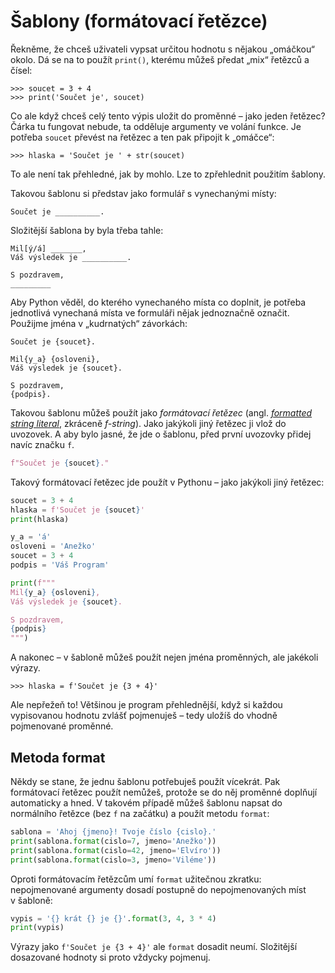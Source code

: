 # Šablony (formátovací řetězce)

Řekněme, že chceš uživateli vypsat určitou hodnotu s nějakou „omáčkou“ okolo.
Dá se na to použít `print()`, kterému můžeš předat „mix“ řetězců a čísel:

```pycon
>>> soucet = 3 + 4
>>> print('Součet je', soucet)
```

Co ale když chceš celý tento výpis uložit do proměnné – jako jeden řetězec?
Čárka tu fungovat nebude, ta odděluje argumenty ve volání funkce.
Je potřeba `soucet` převést na řetězec a ten pak připojit k „omáčce“:


```pycon
>>> hlaska = 'Součet je ' + str(soucet)
```

To ale není tak přehledné, jak by mohlo.
Lze to zpřehlednit použitím šablony.

Takovou šablonu si představ jako formulář s vynechanými místy:

```plain
Součet je __________.
```

Složitější šablona by byla třeba tahle:

```plain
Mil[ý/á] _______,
Váš výsledek je __________.

S pozdravem,
_________
```

Aby Python věděl, do kterého vynechaného místa co doplnit, je potřeba
jednotlivá vynechaná místa ve formuláři nějak jednoznačně označit.
Použijme jména v „kudrnatých“ závorkách:

```plain
Součet je {soucet}.
```

```plain
Mil{y_a} {osloveni},
Váš výsledek je {soucet}.

S pozdravem,
{podpis}.
```

Takovou šablonu můžeš použít jako *formátovací řetězec*
(angl. [*formatted string literal*](https://docs.python.org/3.6/reference/lexical_analysis.html#formatted-string-literals),
zkráceně *f-string*).
Jako jakýkoli jiný řetězec ji vlož do uvozovek.
A aby bylo jasné, že jde o šablonu, před první uvozovky přidej navíc značku `f`.

```python
f"Součet je {soucet}."
```

Takový formátovací řetězec jde použít v Pythonu – jako jakýkoli jiný řetězec:

```python
soucet = 3 + 4
hlaska = f'Součet je {soucet}'
print(hlaska)
```

```python
y_a = 'á'
osloveni = 'Anežko'
soucet = 3 + 4
podpis = 'Váš Program'

print(f"""
Mil{y_a} {osloveni},
Váš výsledek je {soucet}.

S pozdravem,
{podpis}
""")
```

A nakonec – v šabloně můžeš použít nejen jména proměnných, ale jakékoli výrazy.

```pycon
>>> hlaska = f'Součet je {3 + 4}'
```

Ale nepřežeň to!
Většinou je program přehlednější, když si každou vypisovanou hodnotu zvlášť
pojmenuješ – tedy uložíš do vhodně pojmenované proměnné.


## Metoda format

Někdy se stane, že jednu šablonu potřebuješ použít vícekrát.
Pak formátovací řetězec použít nemůžeš, protože se do něj proměnné doplňují
automaticky a hned.
V takovém případě můžeš šablonu napsat do normálního řetězce (bez `f` na
začátku) a použít metodu `format`:

```python
sablona = 'Ahoj {jmeno}! Tvoje číslo {cislo}.'
print(sablona.format(cislo=7, jmeno='Anežko'))
print(sablona.format(cislo=42, jmeno='Elvíro'))
print(sablona.format(cislo=3, jmeno='Viléme'))
```

Oproti formátovacím řetězcům umí `format` užitečnou zkratku: nepojmenované
argumenty dosadí postupně do nepojmenovaných míst v šabloně:

```python
vypis = '{} krát {} je {}'.format(3, 4, 3 * 4)
print(vypis)
```

Výrazy jako `f'Součet je {3 + 4}'` ale `format` dosadit neumí.
Složitější dosazované hodnoty si proto vždycky pojmenuj.
